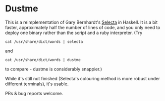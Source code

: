Dustme
======

This is a reimplementation of Gary Bernhardt's
[Selecta](https://github.com/garybernhardt/selecta)
in Haskell. It is a bit faster, approximately half the number of lines
of code, and you only need to deploy one binary rather than the script
and a ruby interpreter. (Try

```
cat /usr/share/dict/words | selecta
```

and

```
cat /usr/share/dict/words | dustme
```

to compare - dustme is considerably snappier.)

While it's still not finished (Selecta's colouring method is more
robust under different terminals), it's usable.

PRs & bug reports welcome.
